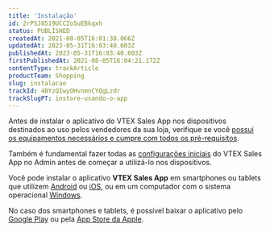 ```yaml
---
title: 'Instalação'
id: 2rPSJ8519UCCZo5uEBkqxh
status: PUBLISHED
createdAt: 2021-08-05T16:01:38.066Z
updatedAt: 2023-05-31T16:03:40.603Z
publishedAt: 2023-05-31T16:03:40.603Z
firstPublishedAt: 2021-08-05T16:04:21.172Z
contentType: trackArticle
productTeam: Shopping
slug: instalacao
trackId: 4BYzQIwyOHvnmnCYQgLzdr
trackSlugPT: instore-usando-o-app
---
```



Antes de instalar o aplicativo do VTEX Sales App nos dispositivos destinados ao uso pelos vendedores da sua loja, verifique se você [possui os equipamentos necessários e cumpre com todos os pré-requisitos](https://help.vtex.com/pt/tracks/instore-primeiros-passos--6N0QlieWqboSVU2ehgAVAb/1wtAanSRA3g2316dw7bw8u).

Também é fundamental fazer todas as [configurações iniciais](https://help.vtex.com/pt/tracks/instore-setting-up--zav76TFEZlAjnyBVL5tRc) do VTEX Sales App no Admin antes de começar a utilizá-lo nos dispositivos.

Você pode instalar o aplicativo **VTEX Sales App** em smartphones ou tablets que utilizem [Android](https://play.google.com/store/apps/details?id=com.vtex.instore&pcampaignid=MKT-Other-global-all-co-prtnr-py-PartBadge-Mar2515-1) ou [iOS](https://itunes.apple.com/us/app/vtex-instore/id1100390867?ls=1&mt=8), ou em um computador com o sistema operacional [Windows](https://help.vtex.com/instorewin).

No caso dos smartphones e tablets, é possível baixar o aplicativo pelo [Google Play](https://play.google.com/store/apps/details?id=com.vtex.instore&pcampaignid=MKT-Other-global-all-co-prtnr-py-PartBadge-Mar2515-1) ou pela [App Store da Apple](https://apps.apple.com/us/app/vtex-instore/id1100390867?amp%3Bmt=8&ls=1).


